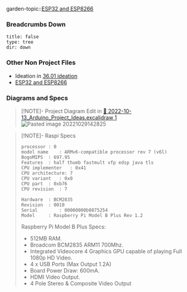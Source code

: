 garden-topic::[ESP32 and ESP8266](ESP32%20and%20ESP8266.md)

### Breadcrumbs Down
```breadcrumbs
title: false
type: tree
dir: down
```

### Other Non Project Files
- Ideation in [36.01 ideation](36.01%20ideation.md)
- [ESP32 and ESP8266](ESP32%20and%20ESP8266.md)

### Diagrams and Specs
> [!NOTE]- Project Diagram 
> Edit in [📝 2022-10-13_Arduino_Project_Ideas.excalidraw 1](01-99%20Personal/30-49%20Projects%20-%20Personal/36-Home-Automation/attachments/📝%202022-10-13_Arduino_Project_Ideas.excalidraw%201.md) 
> ![Pasted image 20221029142825](attachments/Pasted%20image%2020221029142825.png)

> [!NOTE]- Raspi Specs
> 
> 
> ```
> processor	: 0
> model name	: ARMv6-compatible processor rev 7 (v6l)
> BogoMIPS	: 697.95
> Features	: half thumb fastmult vfp edsp java tls 
> CPU implementer	: 0x41
> CPU architecture: 7
> CPU variant	: 0x0
> CPU part	: 0xb76
> CPU revision	: 7
> 
> Hardware	: BCM2835
> Revision	: 0010
> Serial		: 00000000b0875254
> Model		: Raspberry Pi Model B Plus Rev 1.2
> ```
> 
> Raspberry Pi Model B Plus Specs:
> -   512MB RAM.
> -   Broadcom BCM2835 ARM11 700Mhz.
> -   Integrated Videocore 4 Graphics GPU capable of playing Full 1080p HD Video.
> -   4 x USB Ports (Max Output 1.2A)
> -   Board Power Draw: 600mA.
> -   HDMI Video Output.
> -   4 Pole Stereo & Composite Video Output
